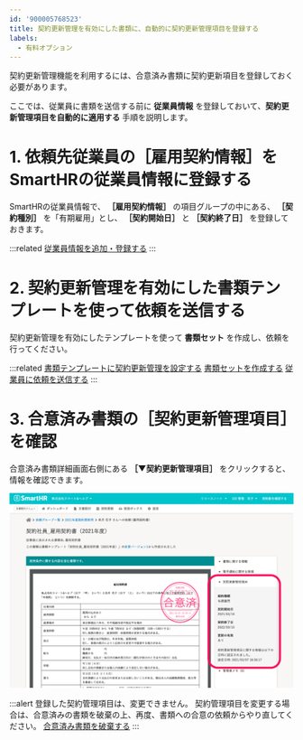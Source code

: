 ```yaml
---
id: '900005768523'
title: 契約更新管理を有効にした書類に、自動的に契約更新管理項目を登録する
labels:
  - 有料オプション
---
```

契約更新管理機能を利用するには、合意済み書類に契約更新項目を登録しておく必要があります。

ここでは、従業員に書類を送信する前に **従業員情報** を登録しておいて、**契約更新管理項目を自動的に適用する** 手順を説明します。

# 1\. 依頼先従業員の［雇用契約情報］をSmartHRの従業員情報に登録する

SmartHRの従業員情報で、 **［雇用契約情報］** の項目グループの中にある、 **［契約種別］** を「有期雇用」とし、 **［契約開始日］** と **［契約終了日］** を登録しておきます。

:::related
[従業員情報を追加・登録する](https://knowledge.smarthr.jp/hc/ja/articles/360026266493)
:::

# 2\. 契約更新管理を有効にした書類テンプレートを使って依頼を送信する

契約更新管理を有効にしたテンプレートを使って **書類セット** を作成し、依頼を行ってください。

:::related
[書類テンプレートに契約更新管理を設定する](https://knowledge.smarthr.jp/hc/ja/articles/360036496394)
[書類セットを作成する](https://knowledge.smarthr.jp/hc/ja/articles/360026263933)
[従業員に依頼を送信する](https://knowledge.smarthr.jp/hc/ja/articles/360026105334)
:::

# 3\. 合意済み書類の［契約更新管理項目］を確認

合意済み書類詳細画面右側にある  **［▼契約更新管理項目］** をクリックすると、情報を確認できます。

![](./registered_contract_renewal_manage.png)

:::alert
登録した契約管理項目は、変更できません。
契約管理項目を変更する場合は、合意済みの書類を破棄の上、再度、書類への合意の依頼からやり直してください。
[合意済み書類を破棄する](https://knowledge.smarthr.jp/hc/ja/articles/360046547474)
:::
